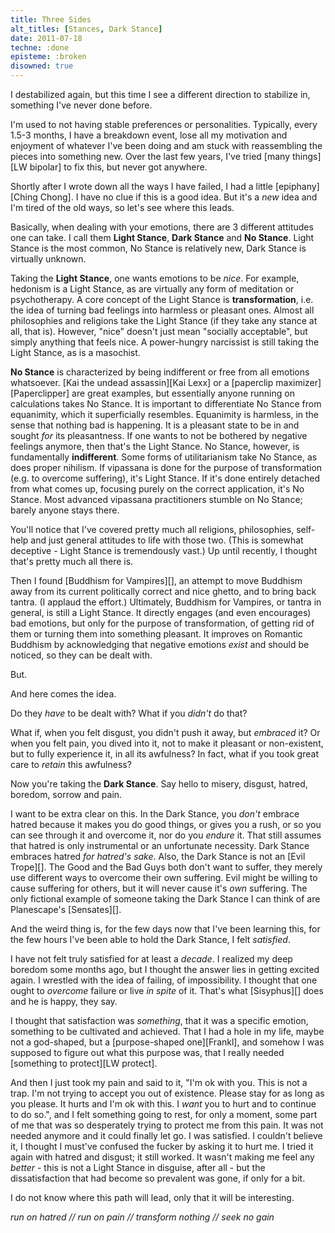 ```yaml
---
title: Three Sides
alt_titles: [Stances, Dark Stance]
date: 2011-07-18
techne: :done
episteme: :broken
disowned: true
---
```


I destabilized again, but this time I see a different direction to stabilize in, something I've never done before.

I'm used to not having stable preferences or personalities. Typically, every 1.5-3 months, I have a breakdown event, lose all my motivation and enjoyment of whatever I've been doing and am stuck with reassembling the pieces into something new. Over the last few years, I've tried [many things][LW bipolar] to fix this, but never got anywhere.

Shortly after I wrote down all the ways I have failed, I had a little [epiphany][Ching Chong]. I have no clue if this is a good idea. But it's a <em>new</em> idea and I'm tired of the old ways, so let's see where this leads.

Basically, when dealing with your emotions, there are 3 different attitudes one can take. I call them **Light Stance**, **Dark Stance** and **No Stance**. Light Stance is the most common, No Stance is relatively new, Dark Stance is virtually unknown.

Taking the **Light Stance**, one wants emotions to be *nice*. For example, hedonism is a Light Stance, as are virtually any form of meditation or psychotherapy. A core concept of the Light Stance is **transformation**, i.e. the idea of turning bad feelings into harmless or pleasant ones. Almost all philosophies and religions take the Light Stance (if they take any stance at all, that is). However, "nice" doesn't just mean "socially acceptable", but simply anything that feels nice. A power-hungry narcissist is still taking the Light Stance, as is a masochist.

__No Stance__ is characterized by being indifferent or free from all emotions whatsoever. [Kai the undead assassin][Kai Lexx] or a [paperclip maximizer][Paperclipper] are great examples, but essentially anyone running on calculations takes No Stance. It is important to differentiate No Stance from equanimity, which it superficially resembles. Equanimity is harmless, in the sense that nothing bad is happening. It is a pleasant state to be in and sought *for* its pleasantness. If one wants to not be bothered by negative feelings anymore, then that's the Light Stance. No Stance, however, is fundamentally **indifferent**. Some forms of utilitarianism take No Stance, as does proper nihilism. If vipassana is done for the purpose of transformation (e.g. to overcome suffering), it's Light Stance. If it's done entirely detached from what comes up, focusing purely on the correct application, it's No Stance. Most advanced vipassana practitioners stumble on No Stance; barely anyone stays there.

You'll notice that I've covered pretty much all religions, philosophies, self-help and just general attitudes to life with those two. (This is somewhat deceptive - Light Stance is tremendously vast.) Up until recently, I thought that's pretty much all there is.

Then I found [Buddhism for Vampires][], an attempt to move Buddhism away from its current politically correct and nice ghetto, and to bring back tantra. (I applaud the effort.) Ultimately, Buddhism for Vampires, or tantra in general, is still a Light Stance. It directly engages (and even encourages) bad emotions, but only for the purpose of transformation, of getting rid of them or turning them into something pleasant. It improves on Romantic Buddhism by acknowledging that negative emotions <em>exist</em> and should be noticed, so they can be dealt with.

But.

And here comes the idea.

Do they *have* to be dealt with? What if you *didn't* do that?

What if, when you felt disgust, you didn't push it away, but *embraced* it? Or when you felt pain, you dived into it, not to make it pleasant or non-existent, but to fully experience it, in all its awfulness? In fact, what if you took great care to *retain* this awfulness?

Now you're taking the **Dark Stance**. Say hello to misery, disgust, hatred, boredom, sorrow and pain.

I want to be extra clear on this. In the Dark Stance, you *don't* embrace hatred because it makes you do good things, or gives you a rush, or so you can see through it and overcome it, nor do you *endure* it. That still assumes that hatred is only instrumental or an unfortunate necessity. Dark Stance embraces hatred *for hatred's sake*. Also, the Dark Stance is not an [Evil Trope][]. The Good and the Bad Guys both don't want to suffer, they merely use different ways to overcome their own suffering. Evil might be willing to cause suffering for others, but it will never cause it's *own* suffering. The only fictional example of someone taking the Dark Stance I can think of are Planescape's [Sensates][].

And the weird thing is, for the few days now that I've been learning this, for the few hours I've been able to hold the Dark Stance, I felt *satisfied*.

I have not felt truly satisfied for at least a *decade*. I realized my deep boredom some months ago, but I thought the answer lies in getting excited again. I wrestled with the idea of failing, of impossibility. I thought that one ought to *overcome* failure or live *in spite* of it. That's what [Sisyphus][] does and he is happy, they say.

I thought that satisfaction was *something*, that it was a specific emotion, something to be cultivated and achieved. That I had a hole in my life, maybe not a god-shaped, but a [purpose-shaped one][Frankl], and somehow I was supposed to figure out what this purpose was, that I really needed [something to protect][LW protect].

And then I just took my pain and said to it, "I'm ok with you. This is not a trap. I'm not trying to accept you out of existence. Please stay for as long as you please. It hurts and I'm ok with this. I *want* you to hurt and to continue to do so.", and I felt something going to rest, for only a moment, some part of me that was so desperately trying to protect me from this pain. It was not needed anymore and it could finally let go. I was satisfied. I couldn't believe it, I thought I must've confused the fucker by asking it to hurt me. I tried it again with hatred and disgust; it still worked. It wasn't making me feel any *better* - this is not a Light Stance in disguise, after all - but the dissatisfaction that had become so prevalent was gone, if only for a bit.

I do not know where this path will lead, only that it will be interesting.

*run on hatred // run on pain // transform nothing // seek no gain*
